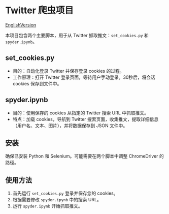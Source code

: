 # Twitter 爬虫项目
[EnglishVersion](README_EN.md)

本项目包含两个主要脚本，用于从 Twitter 抓取推文：`set_cookies.py` 和 `spyder.ipynb`。

## set_cookies.py

- 目的：自动化登录 Twitter 并保存登录 cookies 的过程。
- 工作原理：打开 Twitter 登录页面，等待用户手动登录。30秒后，将会话 cookies 保存到文件中。

## spyder.ipynb

- 目的：使用保存的 cookies 从指定的 Twitter 搜索 URL 中抓取推文。
- 特点：加载 cookies，导航到 Twitter 搜索页面，收集推文，提取详细信息（用户名、文本、图片），并将数据保存到 JSON 文件中。

## 安装

确保已安装 Python 和 Selenium。可能需要在两个脚本中调整 ChromeDriver 的路径。

## 使用方法

1. 首先运行 `set_cookies.py` 登录并保存您的 cookies。
2. 根据需要修改 `spyder.ipynb` 中的搜索 URL。
3. 运行 `spyder.ipynb` 开始抓取推文。
